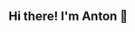 ## Hi there! I'm Anton 👋

<!--
iOS Developer with 5 years of experience in SwiftUI, Firebase, and UIKit. Specializing in creating engaging user interfaces and solutions for iOS. Currently, I also serve as a founder and product manager at a startup focused on ecology and recycling.

📱 Experienced in developing mobile applications for iOS and Android.
🚀 Proficient in Agile/Kanban methodologies and project management.
🌱 Learning team management patterns and principles of commercial product launches.
🌐 Languages: English, Spanish, Russian.
📫 Contact me: Telegram: @AntonKPro
-->
